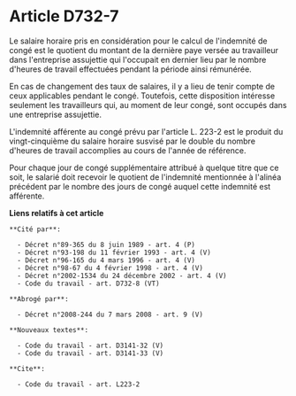 # Article D732-7

Le salaire horaire pris en considération pour le calcul de l'indemnité de congé est le quotient du montant de la dernière
paye versée au travailleur dans l'entreprise assujettie qui l'occupait en dernier lieu par le nombre d'heures de travail
effectuées pendant la période ainsi rémunérée.

En cas de changement des taux de salaires, il y a lieu de tenir compte de ceux applicables pendant le congé. Toutefois, cette
disposition intéresse seulement les travailleurs qui, au moment de leur congé, sont occupés dans une entreprise assujettie.

L'indemnité afférente au congé prévu par l'article L. 223-2 est le produit du vingt-cinquième du salaire horaire susvisé par
le double du nombre d'heures de travail accomplies au cours de l'année de référence.

Pour chaque jour de congé supplémentaire attribué à quelque titre que ce soit, le salarié doit recevoir le quotient de
l'indemnité mentionnée à l'alinéa précédent par le nombre des jours de congé auquel cette indemnité est afférente.

**Liens relatifs à cet article**

	**Cité par**:

	  - Décret n°89-365 du 8 juin 1989 - art. 4 (P)
	  - Décret n°93-198 du 11 février 1993 - art. 4 (V)
	  - Décret n°96-165 du 4 mars 1996 - art. 4 (V)
	  - Décret n°98-67 du 4 février 1998 - art. 4 (V)
	  - Décret n°2002-1534 du 24 décembre 2002 - art. 4 (V)
	  - Code du travail - art. D732-8 (VT)

	**Abrogé par**:

	  - Décret n°2008-244 du 7 mars 2008 - art. 9 (V)

	**Nouveaux textes**:

	  - Code du travail - art. D3141-32 (V)
	  - Code du travail - art. D3141-33 (V)

	**Cite**:

	  - Code du travail - art. L223-2
